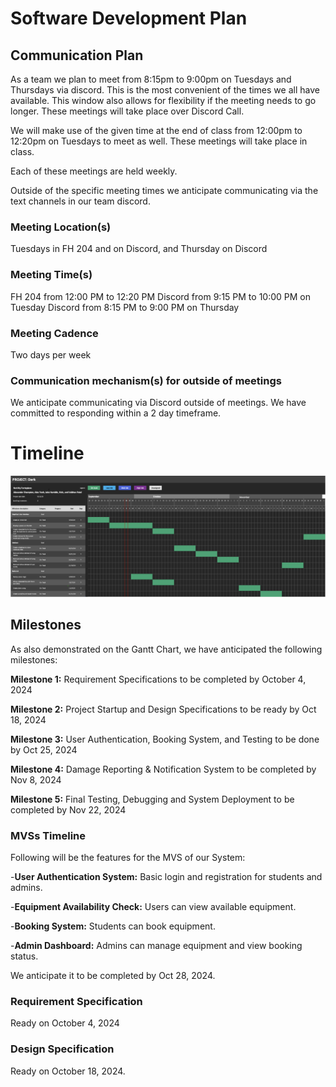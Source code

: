 # Software Development Plan

## Communication Plan

As a team we plan to meet from 8:15pm to 9:00pm on Tuesdays and Thursdays via discord. This is the most convenient of the times we all have available. This window also allows for flexibility if the meeting needs to go longer. These meetings will take place over Discord Call.

We will make use of the given time at the end of class from 12:00pm to 12:20pm on Tuesdays to meet as well. These meetings will take place in class.

Each of these meetings are held weekly.

Outside of the specific meeting times we anticipate communicating via the text channels in our team discord.

### Meeting Location(s)

Tuesdays in FH 204 and on Discord, and Thursday on Discord

### Meeting Time(s)

FH 204 from 12:00 PM to 12:20 PM
Discord from 9:15 PM to 10:00 PM on Tuesday
Discord from 8:15 PM to 9:00 PM on Thursday

### Meeting Cadence

Two days per week

### Communication mechanism(s) for outside of meetings

We anticipate communicating via Discord outside of meetings. We have committed to responding within a 2 day timeframe.

# Timeline

![gantt](../assets/gantt-chart.png)

## Milestones

As also demonstrated on the Gantt Chart, we have anticipated the following milestones:

**Milestone 1:** Requirement Specifications to be completed by October 4, 2024

**Milestone 2:** Project Startup and Design Specifications to be ready by Oct 18, 2024

**Milestone 3:** User Authentication, Booking System, and Testing to be done by Oct 25, 2024

**Milestone 4:** Damage Reporting & Notification System to be completed by Nov 8, 2024

**Milestone 5:** Final Testing, Debugging and System Deployment to be completed by Nov 22, 2024

### MVSs Timeline

Following will be the features for the MVS of our System:

-**User Authentication System:** Basic login and registration for students and admins.

-**Equipment Availability Check:** Users can view available equipment.

-**Booking System:** Students can book equipment.

-**Admin Dashboard:** Admins can manage equipment and view booking status.

We anticipate it to be completed by Oct 28, 2024.

### Requirement Specification

Ready on October 4, 2024

### Design Specification
<!-- Moved back a week due to meeting scheduling issues. -->
Ready on October 18, 2024.
